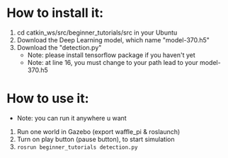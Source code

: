 # How to install it:

1. cd catkin_ws/src/beginner_tutorials/src in your Ubuntu
2. Download the Deep Learning model, which name "model-370.h5"
3. Download the "detection.py"
    - Note: please install tensorflow package if you haven't yet
    - Note: at line 16, you must change to your path lead to your model-370.h5

# How to use it:

- Note: you can run it anywhere u want

1. Run one world in Gazebo (export waffle_pi & roslaunch)
2. Turn on play button (pause button), to start simulation
3. ```rosrun beginner_tutorials detection.py```
